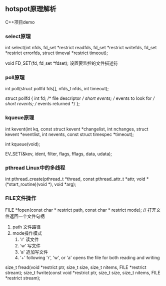 ## hotspot原理解析

C++项目demo

### select原理

int select(int nfds, fd_set *restrict readfds, fd_set *restrict writefds, fd_set *restrict errorfds, struct timeval *restrict timeout);

void FD_SET(fd, fd_set *fdset); 设置要监控的文件描述符

### poll原理

int poll(struct pollfd fds[], nfds_t nfds, int timeout);

struct pollfd {
        int    fd;       /* file descriptor */
        short  events;   /* events to look for */
        short  revents;  /* events returned */
};

### kqueue原理

int kevent(int kq, const struct kevent *changelist, int nchanges, struct kevent *eventlist, int nevents, const struct timespec *timeout);

int kqueue(void);

EV_SET(&kev, ident, filter, flags, fflags, data, udata);

### pthread Linux中的多线程

int pthread_create(pthread_t *thread, const pthread_attr_t *attr, void *(*start_routine)(void *), void *arg);

### FILE文件操作

FILE *fopen(const char * restrict path, const char * restrict mode); // 打开文件返回一个文件句柄
1. path 文件路径
2. mode操作模式
    1. 'r' 读文件
    2. ‘w' 写文件
    3. ’a' 追加写文件
    4. ‘+’ following 'r', 'w', or 'a' opens the file for both reading and writing
    
size_t fread(void *restrict ptr, size_t size, size_t nitems, FILE *restrict stream);
size_t fwrite(const void *restrict ptr, size_t size, size_t nitems, FILE *restrict stream);
